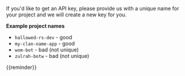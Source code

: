 If you'd like to get an API key, please provide us with a unique name for your project and we will create a new key for you.

**Example project names**

- `hallowed-rs-dev` - good
- `my-clan-name-app` - good
- `wom-bot` - bad (not unique)
- `zulrah-botw` - bad (not unique)

{{reminder}}
